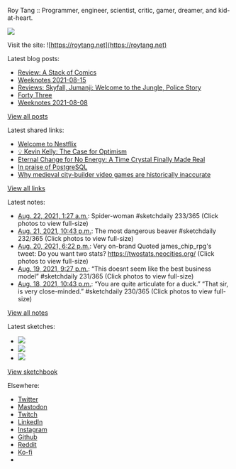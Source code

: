 Roy Tang :: Programmer, engineer, scientist, critic, gamer, dreamer, and kid-at-heart.

![](https://roytang.net/static/img/profile.jpg)

Visit the site: ![https://roytang.net](https://roytang.net)

Latest blog posts:

- [Review: A Stack of Comics](https://roytang.net/2021/08/stack-of-comics/)
- [Weeknotes 2021-08-15](https://roytang.net/2021/08/weeknotes-2021-08-15/)
- [Reviews: Skyfall, Jumanji: Welcome to the Jungle, Police Story](https://roytang.net/2021/08/skyfall-jumanji-police-story/)
- [Forty Three](https://roytang.net/2021/08/forty-three/)
- [Weeknotes 2021-08-08](https://roytang.net/2021/08/weeknotes-2021-08-08/)

[View all posts](https://roytang.net/blog)

Latest shared links:

- [Welcome to Nestflix](https://roytang.net/2021/08/welcome-to-nestflix/)
- [💡 Kevin Kelly: The Case for Optimism](https://roytang.net/2021/08/kevin-kelly-the-case-for-optimism/)
- [Eternal Change for No Energy: A Time Crystal Finally Made Real](https://roytang.net/2021/08/eternal-change-for-no-energy-a-time-crystal-finally-made-real/)
- [In praise of PostgreSQL](https://roytang.net/2021/08/in-praise-of-postgresql/)
- [Why medieval city-builder video games are historically inaccurate](https://roytang.net/2021/08/why-medieval-city-builder-video-games-are-historically-inaccurate/)

[View all links](https://roytang.net/links)

Latest notes:

- [Aug. 22, 2021, 1:27 a.m.](https://roytang.net/2021/08/1429133078245429248/): Spider-woman #sketchdaily 233/365 (Click photos to view full-size)
- [Aug. 21, 2021, 10:43 p.m.](https://roytang.net/2021/08/1429091826787504138/): The most dangerous beaver #sketchdaily 232/365 (Click photos to view full-size)
- [Aug. 20, 2021, 6:22 p.m.](https://roytang.net/2021/08/1428663635035910147/): Very on-brand Quoted james_chip_rpg&#x27;s tweet: Do you want two stats? https://twostats.neocities.org/ (Click photos to view full-size)
- [Aug. 19, 2021, 9:27 p.m.](https://roytang.net/2021/08/1428347956315320320/): “This doesnt seem like the best business model” #sketchdaily 231/365 (Click photos to view full-size)
- [Aug. 18, 2021, 10:43 p.m.](https://roytang.net/2021/08/1428004523549728770/): “You are quite articulate for a duck.” “That sir, is very close-minded.” #sketchdaily 230/365 (Click photos to view full-size)

[View all notes](https://roytang.net/notes)

Latest sketches:


- ![](https://roytang.net/media/cache/9f/b9/9fb931b90b6e8d17a53ca483689321d9.jpg)
- ![](https://roytang.net/media/cache/09/0d/090d7221480667d3c2f784ebad98a328.jpg)
- ![](https://roytang.net/media/cache/95/d4/95d433b8cae261098d5cee6187668353.jpg)

[View sketchbook](https://roytang.net/albums/sketchbook)


Elsewhere:

- [Twitter](https://twitter.com/roytang)
- [Mastodon](https://mastodon.technology/@roytang)
- [Twitch](https://twitch.tv/twitchyroy)
- [LinkedIn](https://www.linkedin.com/in/roytang)
- [Instagram](https://instagram.com/roytang0400)
- [Github](https://github.com/roytang)
- [Reddit](https://reddit.com/u/hungryroy)
- [Ko-fi](https://ko-fi.com/roytang)
- [](mailto:hello@roytang.net)